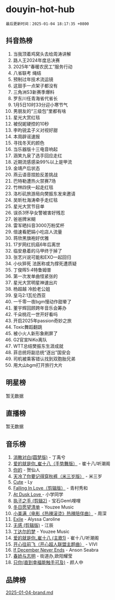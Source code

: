 # douyin-hot-hub

`最后更新时间：2025-01-04 18:17:35 +0800`

## 抖音热榜

1. 当我顶着鸡窝头去给周涛讲解
1. 路人王2024年度总决赛
1. 2025年“春暖农民工”服务行动
1. 八省联考 绳结
1. 预制过年技术流运镜
1. 这鼓手一点架子都没有
1. 三角洲S3新赛季爆料
1. 罗东川任青海省代省长
1. 1月5日10时33分迎小寒节气
1. 男朋友的“三级包”里都有啥
1. 星光大赏红毯
1. 被倪妮硬控的10秒
1. 李昀锐孟子义对视好甜
1. 本周辟谣速报
1. 寻找冬天的颜色
1. 当乐器版十三电音响起
1. 涵笑九泉了选手回应走红
1. 近期流感感染99%以上是甲流
1. 金靖产后状态
1. 燕云语音捏脸反差挑战
1. 巴特勒遭热火禁赛7场
1. 竹林四侠一起走红毯
1. 洛杉矶旅游局向樊振东发来邀请
1. 吴昕杜海涛牵手走红毯
1. 星光大赏节目单
1. 误杀3怀孕女警被害好残忍
1. 爸爸牌米糊
1. 雷军晒抖音3000万粉奖杯
1. 倍速看肥娟小吃店人流量
1. 蒋欣黑旗袍好优雅
1. 17岁网红抗癌6年后离世
1. 临安悬着的马甲终于掉了
1. 张艺兴说可能和EXO一起回归
1. 小伙猝死 法医称或为撑死遭质疑
1. 丁俊晖5:4特鲁姆普
1. 第一次发单曲怪紧张的
1. 星光大赏明星神速出片
1. 杨超越 冷脸老公姐
1. 皇马2:1瓦伦西亚
1. 一千零一夜bgm慢动作甜晕了
1. 董宇辉回顾跨年音乐会筹办
1. 千朵桃花一世开好看吗
1. 开启2025年passion奇妙之旅
1. Toxic舞蹈翻跳
1. 被小火人新形象刷屏了
1. G2官宣NiKo离队
1. WTT总结樊振东生涯成就
1. 菲总统将副总统“逐出”国安会
1. 司机被乘客错认找到双胞胎兄弟
1. 用大山bgm打开旅行大片

## 明星榜

暂无数据

## 直播榜

暂无数据

## 音乐榜

1. [消散对白(圆梦版)](https://sf5-hl-cdn-tos.douyinstatic.com/obj/tos-cn-ve-2774/og4jB5I5IizzoZVAAAzWgBMAsMDWoArfwBOiFs) - 丁禹兮
1. [爱的就是你_崔十八（手势舞版）](https://sf5-hl-cdn-tos.douyinstatic.com/obj/tos-cn-ve-2774/oApB2AigNyB4sTw7JhBOikMAf0oDJzMWBuIrgm) - 崔十八/听潮阁
1. [你的](https://sf5-hl-cdn-tos.douyinstatic.com/obj/tos-cn-ve-2774/oYuIeKf42jB7sEV6B2upMdpYAgfrQWj0FeRegh) - 贺仙人
1. [天冷了你要记得穿秋裤（米三岁版）](https://sf5-hl-cdn-tos.douyinstatic.com/obj/tos-cn-ve-2774/oQlIwVIDWiZ6BQilAorS7MA0AgCkQDvcZAdm1) - 米三岁
1. [Cute](https://sf5-hl-cdn-tos.douyinstatic.com/obj/tos-cn-ve-2774/o4IbIzHWKAAB4wsS5qMBRiiAlEBGTpQRNfFvuo) - Ly
1. [Falling In Love（剪辑版）](https://sf3-cdn-tos.douyinstatic.com/obj/tos-cn-ve-2774/o8ajpA8zzgBPahbBIO8AcKGBLJezFCRd1wfP9f) - 青村秀和
1. [ At Dusk  Love ](https://sf5-hl-cdn-tos.douyinstatic.com/obj/tos-cn-ve-2774/o8CrpCf5CaYgI4ZrtQgMQAFEfuGqNnRSDQAPBc) - 小学同学
1. [执子之手 (剪辑2)](https://sf5-hl-cdn-tos.douyinstatic.com/obj/tos-cn-ve-2774/oUoZLQjCc31XzqsBnBQUNgeKtYPBcgbFDwtfcu) - 宝石Gem\哩哩
1. [冬日愿望清单](https://sf5-hl-cdn-tos.douyinstatic.com/obj/tos-cn-ve-2774/oIIgUOeamCFCVAzxN6MFRLIBlLGpUqQxeeHrLE) - Youzee Music
1. [小美满（电影《热辣滚烫》热辣陪伴曲）](https://sf5-hl-cdn-tos.douyinstatic.com/obj/tos-cn-ve-2774/o0GAn2lSgfZIDUgtevCGDQYnFg4CwnrBaxbTZL) - 周深
1. [Exile](https://sf5-hl-cdn-tos.douyinstatic.com/obj/tos-cn-ve-2774/oYj4gAQTknKE3WW0Je8KGmQ7z1cA4FefwtbufD) - Alyssa Caroline
1. [无感 (剪辑版)](https://sf5-hl-cdn-tos.douyinstatic.com/obj/tos-cn-ve-2774/o0eIsUzJBDlQaQFC5OFlgbMEZC1TFYBftOBn6p) - 江辰
1. [丁达尔的梦](https://sf5-hl-cdn-tos.douyinstatic.com/obj/tos-cn-ve-2774/oMU3WirUZBVQkAC9ccG5P2IQirziZM2RTInUY) - Youzee Music
1. [爱的就是你_崔十八 (主歌1)](https://sf6-cdn-tos.douyinstatic.com/obj/tos-cn-ve-2774/oI5BO5DhFZ6UTcNCnZaOCBLtZ7WIMQGfgnXf5E) - 崔十八/听潮阁
1. [开心往前飞（开心超人联盟主题曲）](https://sf5-hl-cdn-tos.douyinstatic.com/obj/tos-cn-ve-2774/9d8fb7c82cf1421fb93a9fe925275e0a) - VIVI
1. [If December Never Ends](https://sf5-hl-cdn-tos.douyinstatic.com/obj/tos-cn-ve-2774/oY1IQMoTgCFIBg8RZifyqlBBt1UFgitTYmxeOS) - Anson Seabra
1. [春娇与志明](https://sf5-hl-cdn-tos.douyinstatic.com/obj/tos-cn-ve-2774/e530d8fceb7044b39707d7f9ff54add1) - 街道办,欧阳耀莹
1. [只你(直到幸福能触手可及)](https://sf5-hl-cdn-tos.douyinstatic.com/obj/tos-cn-ve-2774/o0lBkRDzFTeaVSUz3ZZSCBVtZ5DIMQGfgmEAuE) - 颜人中

## 品牌榜

[2025-01-04-brand.md](2025-01-04-brand.md)
